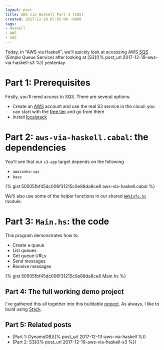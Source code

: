 ```yaml
---
layout: post
title: AWS via Haskell Part 3 (SQS)
created: 2017-12-20 07:02:00 -0800
tags:
- Haskell
- AWS
- SQS
---
```

Today, in "AWS via Haskell", we'll quickly look at accessing AWS [SQS][sqs] (Simple Queue Service) after looking at [S3]({% post_url 2017-12-19-aws-via-haskell-s3 %}) yesterday.

# Part 1: Prerequisites

Firstly, you'll need access to SQS. There are several options:

* Create an [AWS][aws] account and use the real S3 service in the cloud: you can start with the [free tier][aws-free-tier] and go from there
* Install [localstack][localstack]

# Part 2: `aws-via-haskell.cabal`: the dependencies

You'll see that our `s3-app` target depends on the following

* `amazonka-sqs`
* `base`

{% gist 50505fbf45dc006f31215c0e88da8ce8 aws-via-haskell.cabal %}

We'll also use some of the helper functions in our shared [`AWSInfo.hs`][awsinfo] module.

# Part 3: `Main.hs`: the code

This program demonstrates how to:

* Create a queue
* List queues
* Get queue URLs
* Send messages
* Receive messages

{% gist 50505fbf45dc006f31215c0e88da8ce8 Main.hs %}

## Part 4: The full working demo project

I've gathered this all together into this buildable [project][aws-via-haskell-repo]. As always, I like to build using [Stack][stack].

## Part 5: Related posts

* [Part 1: DynamoDB]({% post_url 2017-12-13-aws-via-haskell %})
* [Part 2: S3]({% post_url 2017-12-19-aws-via-haskell-s3 %})

[aws]: https://aws.amazon.com/
[aws-free-tier]: https://aws.amazon.com/free/
[aws-via-haskell-repo]: https://github.com/rcook/aws-via-haskell/
[awsinfo]: https://github.com/rcook/aws-via-haskell/blob/master/lib/AWSViaHaskell/AWSInfo.hs
[localstack]: https://github.com/localstack/localstack
[sqs]: https://aws.amazon.com/sqs/
[stack]: https://haskellstack.org/
